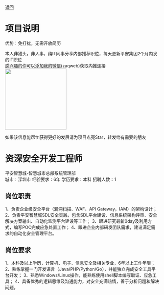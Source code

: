 [返回](../../)

# 项目说明

优势：免打扰，无需开放简历

本人非猎头，非人事，纯IT同事分享内部推荐职位，每天更新平安集团2个月内发的IT职位  
感兴趣的你可以添加我的微信(zaqweb)获取内推连接  
<img src="https://github.com/zaqweb/PA-IT-JOBS/blob/master/WechatICode.jpeg"  height="200" width="200">

如果该信息能帮忙获得更好的发展请为项目点亮Star，转发给有需要的朋友

# 资深安全开发工程师
平安智慧城-智慧城市总部系统管理部  
城市：深圳市 经验要求：6年 学历要求：本科  招聘人数：1

## 岗位职责
1、负责企业级安全平台（漏洞扫描、WAF、API Gateway，IAM）的架构设计；
2、负责平安智慧城SDL安全实践，包含SDL平台建设、信息系统架构评审、安全解决方案输出、自动化监测平台建设等工作；
3、跟进研究最新0day及利用方式，编写POC完成应急处置工作；
4、跟进企业内部研发团队需求，建设满足需求的自动化安全管理平台。

## 岗位要求
1、本科及以上学历，计算机、电子、信息安全及相关专业，6年以上工作年限；
2、熟练掌握一门开发语言（Java/PHP/Python/Go），并能独立完成安全工具平台开发；
3、熟悉Windows/Linux操作，能熟练使用shell脚本编写取证、应急工具；
4、具备优秀的逻辑思维及沟通能力，对安全充满热情，善于分析问题和解决问题。




